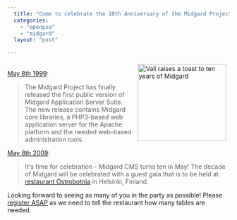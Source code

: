 ```yaml
---
  title: "Come to celebrate the 10th Anniversary of the Midgard Project"
  categories: 
    - "openpsa"
    - "midgard"
  layout: "post"

---
```

<p>
<img src="https://s3.eu-central-1.amazonaws.com/bergie-iki-fi/vali-party.jpg" height="175" width="200" border="0" align="right" hspace="8" vspace="4" alt="Vali raises a toast to ten years of Midgard" title="Vali raises a toast to ten years of Midgard" />
<br /><a href="http://www.linuxtoday.com/developer/1999050701705NWSW">May 8th 1999</a>:
</p><blockquote>
The Midgard Project has finally released the first public version of Midgard Application Server Suite. The new release contains Midgard core libraries, a PHP3-based web application server for the Apache platform and the needed web-based administration tools.
</blockquote><p>
<a href="http://www.midgard-project.org/10/">May 8th 2009</a>:
</p><blockquote>
It's time for celebration - Midgard CMS turns ten in May! The decade of Midgard will be celebrated with a guest gala that is to be held at <a href="http://www.botta.fi/Etusivu.24.0.html?&amp;L=1">restaurant Ostrobotnia</a> in Helsinki, Finland.
</blockquote><p>
Looking forward to seeing as many of you in the party as possible! Please <a href="http://www.midgard-project.org/10/registration/">register ASAP</a> as we need to tell the restaurant how many tables are needed.
</p>
